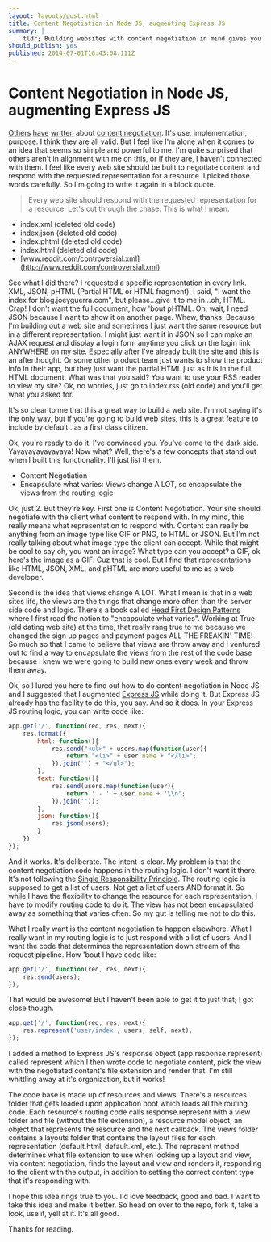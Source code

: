```yaml
---
layout: layouts/post.html
title: Content Negotiation in Node JS, augmenting Express JS
summary: |
    tldr; Building websites with content negotiation in mind gives you flexibility.
should_publish: yes
published: 2014-07-01T16:43:08.111Z
---
```

# Content Negotiation in Node JS, augmenting Express JS

[Others](http://stackoverflow.com/questions/10958063/set-up-rest-routes-in-express-js-for-ajax-only-to-use-with-backbone) [have](https://github.com/visionmedia/express/blob/master/examples/content-negotiation/index.js) [written](http://kijanawoodard.com/asp-net-mvc-content-negotiation) about [content negotiation](http://en.wikipedia.org/wiki/Content_negotiation). It's use, implementation, purpose. I think they are all valid. But I feel like I'm alone when it comes to an idea that seems so simple and powerful to me. I'm quite surprised that others aren't in alignment with me on this, or if they are, I haven't connected with them. I feel like every web site should be built to negotiate content and respond with the requested representation for a resource. I picked those words carefully. So I'm going to write it again in a block quote.

> Every web site should respond with the requested representation for a resource. Let's cut through the chase. This is what I mean.

- index.xml (deleted old code)
- index.json (deleted old code)
- index.phtml (deleted old code)
- index.html (deleted old code)
- [www.reddit.com/controversial.xml](http://www.reddit.com/controversial.xml)

See what I did there? I requested a specific representation in every link. XML, JSON, pHTML (Partial HTML or HTML fragment). I said, "I want the index for blog.joeyguerra.com", but please...give it to me in...oh, HTML. Crap! I don't want the full document, how 'bout pHTML. Oh, wait, I need JSON because I want to show it on another page. Whew, thanks. Because I'm building out a web site and sometimes I just want the same resource but in a different representation. I might just want it in JSON so I can make an AJAX request and display a login form anytime you click on the login link ANYWHERE on my site. Especially after I've already built the site and this is an afterthought. Or some other product team just wants to show the product info in their app, but they just want the partial HTML just as it is in the full HTML document. What was that you said? You want to use your RSS reader to view my site? Ok, no worries, just go to index.rss (old code) and you'll get what you asked for.

It's so clear to me that this a great way to build a web site. I'm not saying it's the only way, but if you're going to build web sites, this is a great feature to include by default...as a first class citizen.

Ok, you're ready to do it. I've convinced you. You've come to the dark side. Yayayayayayayaya! Now what? Well, there's a few concepts that stand out when I built this functionality. I'll just list them.

- Content Negotiation
- Encapsulate what varies: Views change A LOT, so encapsulate the views from the routing logic

Ok, just 2. But they're key. First one is Content Negotiation. Your site should negotiate with the client what content to respond with. In my mind, this really means what representation to respond with. Content can really be anything from an image type like GIF or PNG, to HTML or JSON. But I'm not really talking about what image type the client can accept. While that might be cool to say oh, you want an image? What type can you accept? a GIF, ok here's the image as a GIF. Cuz that is cool. But I find that representations like HTML, JSON, XML, and pHTML are more useful to me as a web developer.

Second is the idea that views change A LOT. What I mean is that in a web sites life, the views are the things that change more often than the server side code and logic. There's a book called [Head First Design Patterns](http://www.headfirstlabs.com/books/hfdp/) where I first read the notion to "encapsulate what varies". Working at True (old dating web site) at the time, that really rang true to me because we changed the sign up pages and payment pages ALL THE FREAKIN' TIME! So much so that I came to believe that views are throw away and I ventured out to find a way to encapsulate the views from the rest of the code base because I knew we were going to build new ones every week and throw them away.

Ok, so I lured you here to find out how to do content negotiation in Node JS and I suggested that I augmented [Express JS](https://github.com/visionmedia/express/blob/master/examples/content-negotiation/index.js) while doing it. But Express JS already has the facility to do this, you say. And so it does. In your Express JS routing logic, you can write code like:

```javascript
app.get('/', function(req, res, next){
    res.format({
        html: function(){
            res.send("<ul>" + users.map(function(user){
                return "<li>" + user.name + "</li>";
            }).join('') + "</ul>");
        },
        text: function(){
            res.send(users.map(function(user){
                return ' - ' + user.name + '\\n';
            }).join(''));
        },
        json: function(){
            res.json(users);
        }
    })
});
```

And it works. It's deliberate. The intent is clear. My problem is that the content negotiation code happens in the routing logic. I don't want it there. It's not following the [Single Responsibility Principle](http://en.wikipedia.org/wiki/Single_responsibility_principle). The routing logic is supposed to get a list of users. Not get a list of users AND format it. So while I have the flexibility to change the resource for each representation, I have to modify routing code to do it. The view has not been encapsulated away as something that varies often. So my gut is telling me not to do this.

What I really want is the content negotiation to happen elsewhere. What I really want in my routing logic is to just respond with a list of users. And I want the code that determines the representation down stream of the request pipeline. How 'bout I have code like:

```javascript
app.get('/', function(req, res, next){
    res.send(users);
});
```

That would be awesome! But I haven't been able to get it to just that; I got close though.

```javascript
app.get('/', function(req, res, next){
    res.represent('user/index', users, self, next);
});
```

I added a method to Express JS's response object (app.response.represent) called represent which I then wrote code to negotiate content, pick the view with the negotiated content's file extension and render that. I'm still whittling away at it's organization, but it works!

The code base is made up of resources and views. There's a resources folder that gets loaded upon application boot which loads all the routing code. Each resource's routing code calls response.represent with a view folder and file (without the file extension), a resource model object, an object that represents the resource and the next callback. The views folder contains a layouts folder that contains the layout files for each representation (default.html, default.xml, etc.). The represent method determines what file extension to use when looking up a layout and view, via content negotiation, finds the layout and view and renders it, responding to the client with the output, in addition to setting the correct content type that it's responding with.

I hope this idea rings true to you. I'd love feedback, good and bad. I want to take this idea and make it better. So head on over to the repo, fork it, take a look, use it, yell at it. It's all good.

Thanks for reading.